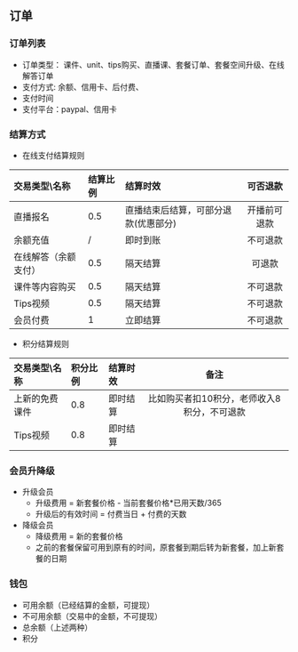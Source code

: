## 订单
### 订单列表
- 订单类型： 课件、unit、tips购买、直播课、套餐订单、套餐空间升级、在线解答订单
- 支付方式: 余额、信用卡、后付费、
- 支付时间
- 支付平台：paypal、信用卡

### 结算方式
- 在线支付结算规则

| 交易类型\名称 | 结算比例 | 结算时效 | 可否退款 |
| :---  | :---  | :--  | :--: |
| 直播报名 | 0.5 | 直播结束后结算，可部分退款(优惠部分) | 开播前可退款 |
| 余额充值 | / | 即时到账 | 不可退款 |
| 在线解答（余额支付） | 0.5 | 隔天结算 | 可退款 |
| 课件等内容购买 | 0.5 | 隔天结算 | 不可退款 |
| Tips视频 | 0.5 | 隔天结算 | 不可退款 |
| 会员付费 | 1 | 立即结算 | 不可退款 |

- 积分结算规则

| 交易类型\名称 | 积分比例 | 结算时效 | 备注 |
| :---  | :---  | :--  | :--: |
| 上新的免费课件 | 0.8 | 即时结算 | 比如购买者扣10积分，老师收入8积分，不可退款 |
| Tips视频 | 0.8 | 即时结算 |  |

### 会员升降级
- 升级会员
  - 升级费用 = 新套餐价格 - 当前套餐价格*已用天数/365
  - 升级后的有效时间 = 付费当日 + 付费的天数
- 降级会员
  - 降级费用 = 新的套餐价格
  - 之前的套餐保留可用到原有的时间，原套餐到期后转为新套餐，加上新套餐的日期

### 钱包
- 可用余额（已经结算的金额，可提现）
- 不可用余额（交易中的金额，不可提现）
- 总余额（上述两种）
- 积分